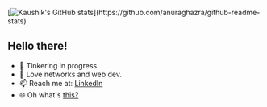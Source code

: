 [![Kaushik's GitHub stats](https://testing-stats.vercel.app/api?username=20kaushik02&hide_rank=true&custom_title=Hello%20there!)](https://github.com/anuraghazra/github-readme-stats)

## Hello there!

- 🔭 Tinkering in progress.
- 🌱 Love networks and web dev.
- 📫 Reach me at: <a href="https://linkedin.com/in/kaushik-ravishankar/">LinkedIn</a>
- 🌐 Oh what's <a href="https://knravish.me">this?</a>
